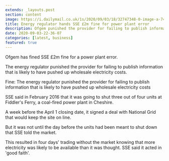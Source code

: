 ```yaml
---
extends: _layouts.post
section: content
image: https://i.dailymail.co.uk/1s/2020/09/03/18/32747348-0-image-a-74_1599155958147.jpg 
title: Energy regulator hands SSE £2m fine for power plant error 
description: Ofgem punished the provider for failing to publish information that is likely to have pushed up wholesale electricity costs. 
date: 2020-09-03-22-36-07 
categories: [latest, business] 
featured: true 
--- 
```

Ofgem has fined SSE £2m fine for a power plant error. 

The energy regulator punished the provider for failing to publish information that is likely to have pushed up wholesale electricity costs. 

Fine: The energy regulator punished the provider for failing to publish information that is likely to have pushed up wholesale electricity costs

SSE said in February 2016 that it was going to shut three out of four units at Fiddler's Ferry, a coal-fired power plant in Cheshire. 

A week before the April 1 closing date, it signed a deal with National Grid that would keep the site on line. 

But it was not until the day before the units had been meant to shut down that SSE told the market. 

This resulted in four days' trading without the market knowing that more electricity was likely to be available than it was thought. SSE said it acted in 'good faith'.

